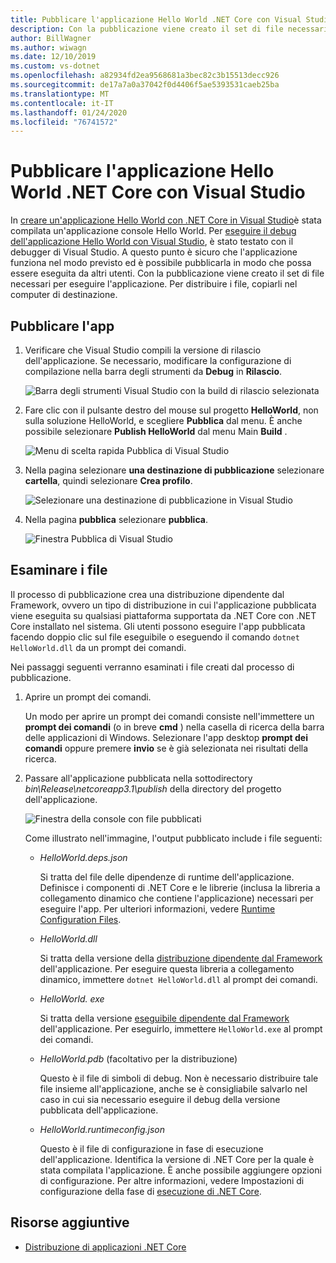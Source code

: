 ```yaml
---
title: Pubblicare l'applicazione Hello World .NET Core con Visual Studio
description: Con la pubblicazione viene creato il set di file necessari per eseguire l'applicazione .NET Core.
author: BillWagner
ms.author: wiwagn
ms.date: 12/10/2019
ms.custom: vs-dotnet
ms.openlocfilehash: a82934fd2ea9568681a3bec82c3b15513decc926
ms.sourcegitcommit: de17a7a0a37042f0d4406f5ae5393531caeb25ba
ms.translationtype: MT
ms.contentlocale: it-IT
ms.lasthandoff: 01/24/2020
ms.locfileid: "76741572"
---
```

# <a name="publish-your-net-core-hello-world-application-with-visual-studio"></a>Pubblicare l'applicazione Hello World .NET Core con Visual Studio

In [creare un'applicazione Hello World con .NET Core in Visual Studio](with-visual-studio.md)è stata compilata un'applicazione console Hello World. Per [eseguire il debug dell'applicazione Hello World con Visual Studio](debugging-with-visual-studio.md), è stato testato con il debugger di Visual Studio. A questo punto è sicuro che l'applicazione funziona nel modo previsto ed è possibile pubblicarla in modo che possa essere eseguita da altri utenti. Con la pubblicazione viene creato il set di file necessari per eseguire l'applicazione. Per distribuire i file, copiarli nel computer di destinazione.

## <a name="publish-the-app"></a>Pubblicare l'app

1. Verificare che Visual Studio compili la versione di rilascio dell'applicazione. Se necessario, modificare la configurazione di compilazione nella barra degli strumenti da **Debug** in **Rilascio**.

   ![Barra degli strumenti Visual Studio con la build di rilascio selezionata](media/publishing-with-visual-studio/visual-studio-toolbar-release.png)

1. Fare clic con il pulsante destro del mouse sul progetto **HelloWorld**, non sulla soluzione HelloWorld, e scegliere **Pubblica** dal menu. È anche possibile selezionare **Publish HelloWorld** dal menu Main **Build** .

   ![Menu di scelta rapida Pubblica di Visual Studio](media/publishing-with-visual-studio/publish-context-menu.png)
   
1. Nella pagina selezionare **una destinazione di pubblicazione** selezionare **cartella**, quindi selezionare **Crea profilo**.

   ![Selezionare una destinazione di pubblicazione in Visual Studio](media/publishing-with-visual-studio/pick-publish-target.png)
   
1. Nella pagina **pubblica** selezionare **pubblica**.

   ![Finestra Pubblica di Visual Studio](media/publishing-with-visual-studio/publish-page.png)
   
## <a name="inspect-the-files"></a>Esaminare i file

Il processo di pubblicazione crea una distribuzione dipendente dal Framework, ovvero un tipo di distribuzione in cui l'applicazione pubblicata viene eseguita su qualsiasi piattaforma supportata da .NET Core con .NET Core installato nel sistema. Gli utenti possono eseguire l'app pubblicata facendo doppio clic sul file eseguibile o eseguendo il comando `dotnet HelloWorld.dll` da un prompt dei comandi.

Nei passaggi seguenti verranno esaminati i file creati dal processo di pubblicazione.

1. Aprire un prompt dei comandi.

   Un modo per aprire un prompt dei comandi consiste nell'immettere un **prompt dei comandi** (o in breve **cmd** ) nella casella di ricerca della barra delle applicazioni di Windows. Selezionare l'app desktop **prompt dei comandi** oppure premere **invio** se è già selezionata nei risultati della ricerca.

1. Passare all'applicazione pubblicata nella sottodirectory *bin\Release\netcoreapp3.1\publish* della directory del progetto dell'applicazione.

   ![Finestra della console con file pubblicati](media/publishing-with-visual-studio/published-files-output.png)

   Come illustrato nell'immagine, l'output pubblicato include i file seguenti:

      * *HelloWorld.deps.json*

         Si tratta del file delle dipendenze di runtime dell'applicazione. Definisce i componenti di .NET Core e le librerie (inclusa la libreria a collegamento dinamico che contiene l'applicazione) necessari per eseguire l'app. Per ulteriori informazioni, vedere [Runtime Configuration Files](https://github.com/dotnet/cli/blob/85ca206d84633d658d7363894c4ea9d59e515c1a/Documentation/specs/runtime-configuration-file.md).

      * *HelloWorld.dll*

         Si tratta della versione della [distribuzione dipendente dal Framework](../deploying/deploy-with-cli.md#framework-dependent-deployment) dell'applicazione. Per eseguire questa libreria a collegamento dinamico, immettere `dotnet HelloWorld.dll` al prompt dei comandi.

      * *HelloWorld. exe*
      
         Si tratta della versione [eseguibile dipendente dal Framework](../deploying/deploy-with-cli.md#framework-dependent-executable) dell'applicazione. Per eseguirlo, immettere `HelloWorld.exe` al prompt dei comandi.

      * *HelloWorld.pdb* (facoltativo per la distribuzione)

         Questo è il file di simboli di debug. Non è necessario distribuire tale file insieme all'applicazione, anche se è consigliabile salvarlo nel caso in cui sia necessario eseguire il debug della versione pubblicata dell'applicazione.

      * *HelloWorld.runtimeconfig.json*

         Questo è il file di configurazione in fase di esecuzione dell'applicazione. Identifica la versione di .NET Core per la quale è stata compilata l'applicazione. È anche possibile aggiungere opzioni di configurazione. Per altre informazioni, vedere Impostazioni di configurazione della fase di [esecuzione di .NET Core](../run-time-config/index.md#runtimeconfigjson).

## <a name="additional-resources"></a>Risorse aggiuntive

- [Distribuzione di applicazioni .NET Core](../deploying/index.md)

